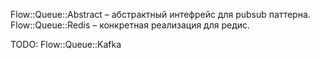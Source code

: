 Flow::Queue::Abstract – абстрактный интефрейс для pubsub паттерна.
Flow::Queue::Redis – конкретная реализация для редис.

TODO:
Flow::Queue::Kafka

